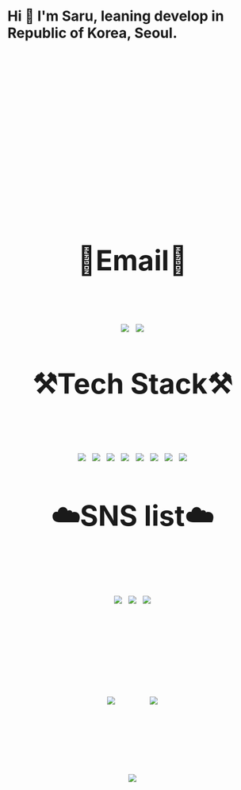 
<p align="center">
  <Strong><h1> Hi 👐  I'm Saru, leaning develop in Republic of Korea, Seoul. <h1></Strong>
  <br>
  <br>
  <br>
  <br>
</p>

<p align="center">
<Strong>📧Email📧</Strong>
</p>

<p align="center">
<img src="https://img.shields.io/badge/Gmail-d14836?style=flat-square&logo=Gmail&logoColor=white&link=mailto:glglzhzh22@gmail.com">
<img src="https://img.shields.io/badge/-Naver-brightgreen?style=flat-square&logo=Naver&logoColor=white&link=mailto:heo_dakr@naver.com">
</p>

<p align="center">
  <Strong>⚒️Tech Stack⚒️</Strong><br>
  <br>
  <img src="https://img.shields.io/badge/JAVA-007396?style=for-the-badge&logo=java&logoColor=white"> 
  <img src="https://img.shields.io/badge/Spring-6DB33F?style=for-the-badge&logo=Spring&logoColor=white">
  <img src="https://img.shields.io/badge/SpringBoot-6DB33F?style=for-the-badge&logo=SpringBoot&logoColor=white">
  <img src="https://img.shields.io/badge/mysql-4479A1?style=for-the-badge&logo=mysql&logoColor=white">
  <img src="https://img.shields.io/badge/javascript-F7DF1E?style=for-the-badge&logo=javascript&logoColor=black">
  <img src="https://img.shields.io/badge/css-1572B6?style=for-the-badge&logo=css3&logoColor=white">
  <img src="https://img.shields.io/badge/html-E34F26?style=for-the-badge&logo=html5&logoColor=white">
  <img src="https://img.shields.io/badge/AWS-232F3E?style=for-the-badge&logo=Amazon AWS&logoColor=white"> 
</p>

<p align="center">
  <Strong>☁️SNS list☁️</Strong><br><br>
  <a href="" target="_blank"><img src="https://img.shields.io/badge/DevBlog-535D6C?style=flat-square&logo=Blogger&logoColor=white"/></a>
  <a href="https://www.instagram.com/heo__daeng/" target="_blank"><img src="https://img.shields.io/badge/Instagram-E4405F?style=flat-      square&logo=Instagram&logoColor=white"/></a> 
  <img src="https://hits.seeyoufarm.com/api/count/incr/badge.svg?url=https%3A%2F%2Fgithub.com%2FSaru-github%2Fhit-counter&count_bg=%2379C83D&title_bg=%23555555&icon=github.svg&icon_color=%23E7E7E7&title=hits&edge_flat=false))"/></a>
  <br>
  <br>
</p>

<p align="center">
  <img src="https://github-readme-stats.vercel.app/api?username=saru-github&theme=dracula&layout=compact"/>　
  <img src="https://github-readme-stats.vercel.app/api/top-langs/?username=saru-github&theme=dracula&layout=compact&langs_count=10"/>
  <br>
</p>

<p align="center">
  <br>
<img src="https://github-profile-trophy.vercel.app/?username=Saru-github&theme=flat&column=7&align=center"/>
</p>

